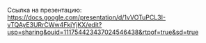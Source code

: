 Ссылка на презентацию: https://docs.google.com/presentation/d/1vVOTuPCL3I-vTQAyE3URrCWw4FkjYjKX/edit?usp=sharing&ouid=111754423437024546438&rtpof=true&sd=true